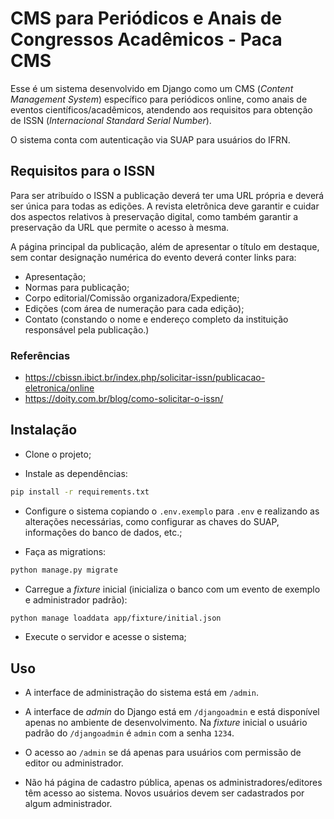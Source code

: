 # CMS para Periódicos e Anais de Congressos Acadêmicos - Paca CMS

Esse é um sistema desenvolvido em Django como um CMS (*Content Management System*) específico para periódicos online, como anais de eventos científicos/acadêmicos, atendendo aos requisitos para obtenção de ISSN (*Internacional Standard Serial Number*).

O sistema conta com autenticação via SUAP para usuários do IFRN.

## Requisitos para o ISSN

Para ser atribuído o ISSN a publicação deverá ter uma URL própria e deverá ser única para todas as edições. A revista eletrônica deve garantir e cuidar dos aspectos relativos à preservação digital, como também garantir a preservação da URL que permite o acesso à mesma.
 
A página principal da publicação, além de apresentar o título em destaque, sem contar designação numérica do evento deverá conter links para:

- Apresentação;
- Normas para publicação;
- Corpo editorial/Comissão organizadora/Expediente;
- Edições (com área de numeração para cada edição);
- Contato (constando o nome e endereço completo da instituição responsável pela publicação.)

### Referências

- https://cbissn.ibict.br/index.php/solicitar-issn/publicacao-eletronica/online
- https://doity.com.br/blog/como-solicitar-o-issn/

## Instalação

- Clone o projeto;

- Instale as dependências:

```bash
pip install -r requirements.txt
```

- Configure o sistema copiando o `.env.exemplo` para `.env` e realizando as alterações necessárias, como configurar as chaves do SUAP, informações do banco de dados, etc.;

- Faça as migrations:
```bash
python manage.py migrate
```

- Carregue a *fixture* inicial (inicializa o banco com um evento de exemplo e administrador padrão):
```bash
python manage loaddata app/fixture/initial.json
```

- Execute o servidor e acesse o sistema;

## Uso
- A interface de administração do sistema está em `/admin`.

- A interface de *admin* do Django está em `/djangoadmin` e está disponível apenas no ambiente de desenvolvimento. Na *fixture* inicial o usuário padrão do `/djangoadmin` é `admin` com a senha `1234`.

- O acesso ao `/admin` se dá apenas para usuários com permissão de editor ou administrador.

- Não há página de cadastro pública, apenas os administradores/editores têm acesso ao sistema. Novos usuários devem ser cadastrados por algum administrador.
